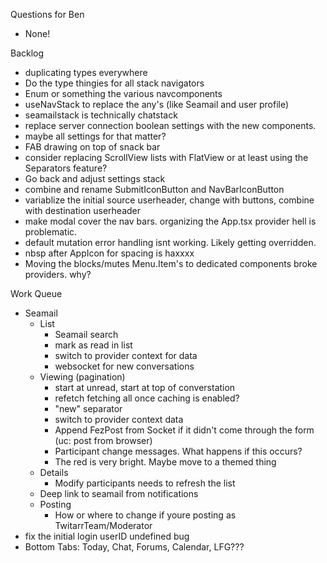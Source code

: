 Questions for Ben
* None!

Backlog
* duplicating types everywhere
* Do the type thingies for all stack navigators
* Enum or something the various navcomponents
* useNavStack to replace the any's (like Seamail and user profile)
* seamailstack is technically chatstack
* replace server connection boolean settings with the new components.
* maybe all settings for that matter?
* FAB drawing on top of snack bar
* consider replacing ScrollView lists with FlatView or at least using the Separators feature?
* Go back and adjust settings stack
* combine and rename SubmitIconButton and NavBarIconButton
* variablize the initial source userheader, change with buttons, combine with destination userheader
* make modal cover the nav bars. organizing the App.tsx provider hell is problematic.
* default mutation error handling isnt working. Likely getting overridden.
* nbsp after AppIcon for spacing is haxxxx
* Moving the blocks/mutes Menu.Item's to dedicated components broke providers. why?

Work Queue
* Seamail
  * List
    * Seamail search
    * mark as read in list
    * switch to provider context for data
    * websocket for new conversations
  * Viewing (pagination)
    * start at unread, start at top of converstation
    * refetch fetching all once caching is enabled?
    * "new" separator
    * switch to provider context data
    * Append FezPost from Socket if it didn't come through the form (uc: post from browser)
    * Participant change messages. What happens if this occurs?
    * The red is very bright. Maybe move to a themed thing
  * Details
    * Modify participants needs to refresh the list
  * Deep link to seamail from notifications
  * Posting
    * How or where to change if youre posting as TwitarrTeam/Moderator
* fix the initial login userID undefined bug
* Bottom Tabs: Today, Chat, Forums, Calendar, LFG???
